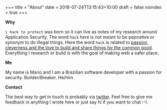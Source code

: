 +++
title = "About"
date = 2018-07-24T13:15:43+10:00
draft = false
noindex = true
+++

**Why**

`i hack to protect` was born so it can live as notes of my research around Application Security. The word `hack` here is not meant to be pejorative or synonym to do illegal things. Here the word `hack` is related to [passion, cleverness and the love to build and share things for the common good](https://en.wikipedia.org/wiki/Hacker_culture). Everything I research or build is with the goal of making web a safer place.

**Me**

My name is Mario and I am a Brazilian software developer with a passion for security. Builder/Breaker. He/him.

**Contact**

The best way to get in touch is probably via [twitter](https://twitter.com/MarioAreias). Feel free to give me feedback in anything I wrote here or just say hi if you want to chat :-).

